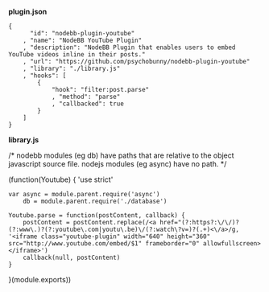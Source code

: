 **plugin.json**

````
{
      "id": "nodebb-plugin-youtube"
    , "name": "NodeBB YouTube Plugin"
    , "description": "NodeBB Plugin that enables users to embed YouTube videos inline in their posts."
    , "url": "https://github.com/psychobunny/nodebb-plugin-youtube"
    , "library": "./library.js"
    , "hooks": [
        {
            "hook": "filter:post.parse"
            , "method": "parse"
            , "callbacked": true
        }
    ]
}
````
**library.js**

/*
	nodebb modules (eg db) have paths that are relative to the object javascript source file.
	nodejs modules (eg async) have no path.
*/

(function(Youtube) {
	'use strict'

	var	async = module.parent.require('async')
		db = module.parent.require('./database')

	Youtube.parse = function(postContent, callback) {
		postContent = postContent.replace(/<a href="(?:https?:\/\/)?(?:www\.)?(?:youtube\.com|youtu\.be)\/(?:watch\?v=)?(.+)<\/a>/g, '<iframe class="youtube-plugin" width="640" height="360" src="http://www.youtube.com/embed/$1" frameborder="0" allowfullscreen></iframe>')
		callback(null, postContent)
	}

}(module.exports))

